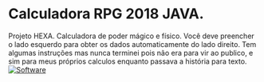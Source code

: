 # Calculadora RPG 2018 JAVA.
Projeto HEXA. Calculadora de poder mágico e físico.
Você deve preencher o lado esquerdo para obter os dados automaticamente do lado direito.
Tem algumas instruções mas nunca terminei pois não era para vir ao publico, e sim para meus próprios calculos enquanto passava a história para texto.
[![Software](https://i.imgur.com/1EAbk4g.png "Software")](https://i.imgur.com/1EAbk4g.png "Software")
